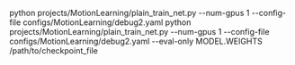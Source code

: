 python projects/MotionLearning/plain_train_net.py --num-gpus 1 --config-file configs/MotionLearning/debug2.yaml
python projects/MotionLearning/plain_train_net.py --num-gpus 1 --config-file configs/MotionLearning/debug2.yaml --eval-only MODEL.WEIGHTS /path/to/checkpoint_file